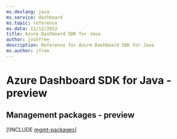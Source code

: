 ```yaml
---
ms.devlang: java
ms.service: dashboard
ms.topic: reference
ms.data: 11/12/2022
title: Azure Dashboard SDK for Java
author: joshfree
description: Reference for Azure Dashboard SDK for Java
ms.author: jfree
---
```

# Azure Dashboard SDK for Java - preview

## Management packages - preview
[!INCLUDE [mgmt-packages](dashboard-mgmt-index.md)]